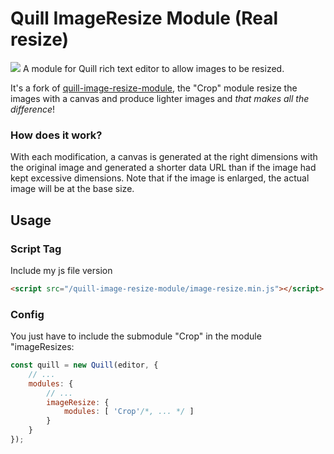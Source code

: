 # Quill ImageResize Module (Real resize)
<img src="https://image.noelshack.com/fichiers/2019/33/2/1565714805-fork.jpg"/>
A module for Quill rich text editor to allow images to be resized.

It's a fork of [quill-image-resize-module](https://github.com/kensnyder/quill-image-resize-module),
the "Crop" module resize the images with a canvas and produce lighter images and *that makes all the difference*!

### How does it work? 
With each modification, a canvas is generated at the right dimensions with the original image and generated a shorter data URL than if the image had kept excessive dimensions. Note that if the image is enlarged, the actual image will be at the base size.


## Usage


### Script Tag

Include my js file version

```html
<script src="/quill-image-resize-module/image-resize.min.js"></script>
```

### Config

You just have to include the submodule "Crop" in the module "imageResizes:

```javascript
const quill = new Quill(editor, {
    // ...
    modules: {
        // ...
        imageResize: {
            modules: [ 'Crop'/*, ... */ ]
        }
    }
});
```

